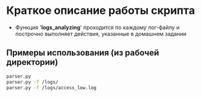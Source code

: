 # Краткое описание работы скрипта

- Функция '**logs_analyzing**' проходится по каждому лог-файлу и построчно выполняет действия, указанные в домашнем задании
## Примеры использования (из рабочей директории)
```sh
parser.py
parser.py -f /logs/
parser.py -f /logs/access_low.log
```

